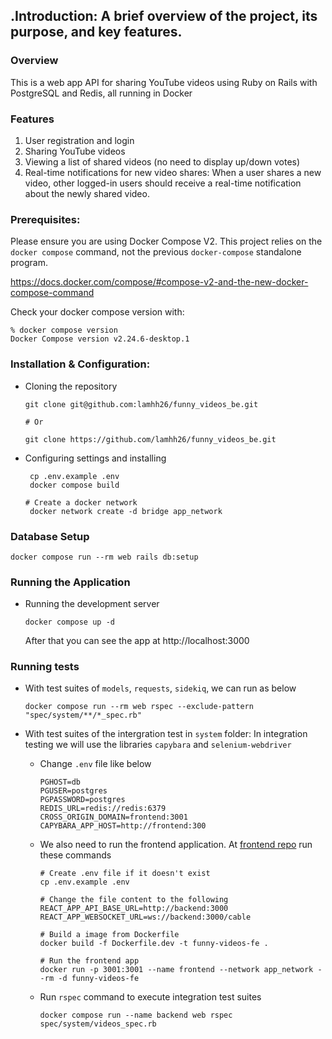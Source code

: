 ## .Introduction: A brief overview of the project, its purpose, and key features.

### Overview

This is a web app API for sharing YouTube videos using Ruby on Rails with PostgreSQL and Redis, all running in Docker

### Features

1. User registration and login
2. Sharing YouTube videos
3. Viewing a list of shared videos (no need to display up/down votes)
4. Real-time notifications for new video shares: When a user shares a new video, other logged-in users should receive a real-time notification about the newly shared video.

### Prerequisites:

Please ensure you are using Docker Compose V2. This project relies on the `docker compose` command, not the previous `docker-compose` standalone program.

https://docs.docker.com/compose/#compose-v2-and-the-new-docker-compose-command

Check your docker compose version with:

```
% docker compose version
Docker Compose version v2.24.6-desktop.1
```

### Installation & Configuration:

- Cloning the repository

  ```
  git clone git@github.com:lamhh26/funny_videos_be.git

  # Or

  git clone https://github.com/lamhh26/funny_videos_be.git
  ```

- Configuring settings and installing

  ```
   cp .env.example .env
   docker compose build

  # Create a docker network
   docker network create -d bridge app_network
  ```

### Database Setup

```
docker compose run --rm web rails db:setup

```

### Running the Application

- Running the development server
  ```
  docker compose up -d
  ```
  After that you can see the app at http://localhost:3000

### Running tests

- With test suites of `models`, `requests`, `sidekiq`, we can run as below
  ```
  docker compose run --rm web rspec --exclude-pattern "spec/system/**/*_spec.rb"
  ```
- With test suites of the intergration test in `system` folder: In integration testing we will use the libraries `capybara` and `selenium-webdriver`

  - Change `.env` file like below
    ```
    PGHOST=db
    PGUSER=postgres
    PGPASSWORD=postgres
    REDIS_URL=redis://redis:6379
    CROSS_ORIGIN_DOMAIN=frontend:3001
    CAPYBARA_APP_HOST=http://frontend:300
    ```
  - We also need to run the frontend application. At [frontend repo](https://github.com/lamhh26/funny_videos_be) run these commands

    ```
    # Create .env file if it doesn't exist
    cp .env.example .env

    # Change the file content to the following
    REACT_APP_API_BASE_URL=http://backend:3000
    REACT_APP_WEBSOCKET_URL=ws://backend:3000/cable

    # Build a image from Dockerfile
    docker build -f Dockerfile.dev -t funny-videos-fe .

    # Run the frontend app
    docker run -p 3001:3001 --name frontend --network app_network --rm -d funny-videos-fe
    ```

  - Run `rspec` command to execute integration test suites
    ```
    docker compose run --name backend web rspec spec/system/videos_spec.rb
    ```
